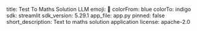 title: Test To Maths Solution LLM
emoji: 🐠
colorFrom: blue
colorTo: indigo
sdk: streamlit
sdk_version: 5.29.1
app_file: app.py
pinned: false
short_description: Text to maths solution application
license: apache-2.0
